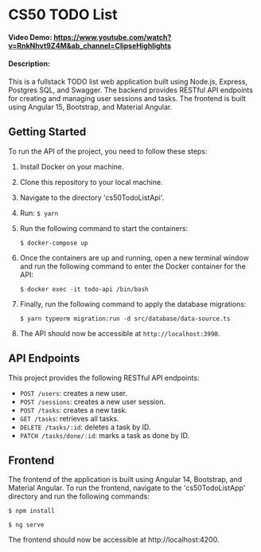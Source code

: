 # CS50 TODO List

#### Video Demo: <https://www.youtube.com/watch?v=RnkNhvt9Z4M&ab_channel=ClipseHighlights>

#### Description:

This is a fullstack TODO list web application built using Node.js, Express, Postgres SQL, and Swagger. The backend provides RESTful API endpoints for creating and managing user sessions and tasks. The frontend is built using Angular 15, Bootstrap, and Material Angular.

## Getting Started

To run the API of the project, you need to follow these steps:

1. Install Docker on your machine.

2. Clone this repository to your local machine.

3. Navigate to the directory 'cs50TodoListApi'.

4. Run:
   `$ yarn`

5. Run the following command to start the containers:

   `$ docker-compose up
`

6. Once the containers are up and running, open a new terminal window and run the following command to enter the Docker container for the API:

   `$ docker exec -it todo-api /bin/bash
`

7. Finally, run the following command to apply the database migrations:

   `$ yarn typeorm migration:run -d src/database/data-source.ts
`
   
8. The API should now be accessible at `http://localhost:3990`.

## API Endpoints

This project provides the following RESTful API endpoints:

- `POST /users`: creates a new user.
- `POST /sessions`: creates a new user session.
- `POST /tasks`: creates a new task.
- `GET /tasks`: retrieves all tasks.
- `DELETE /tasks/:id`: deletes a task by ID.
- `PATCH /tasks/done/:id`: marks a task as done by ID.

## Frontend
The frontend of the application is built using Angular 14, Bootstrap, and Material Angular. To run the frontend, navigate to the 'cs50TodoListApp' directory and run the following commands:

`$ npm install`

`$ ng serve`

The frontend should now be accessible at http://localhost:4200.
